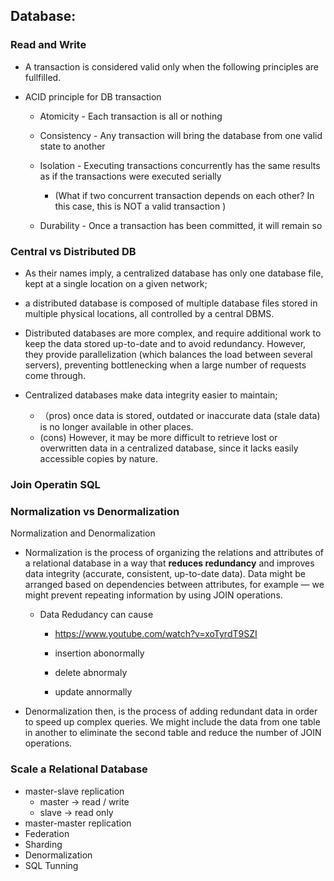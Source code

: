 ## Database:

### Read and Write 
-  A transaction is considered valid only when the following principles are fullfilled. 

-  ACID principle for DB transaction 
    - Atomicity - Each transaction is all or nothing
    - Consistency - Any transaction will bring the database from one valid state to another
    - Isolation - Executing transactions concurrently has the same results as if the transactions were executed serially

        - (What if two concurrent transaction depends on each other? In this case, this is NOT a  valid transaction
    )
    - Durability - Once a transaction has been committed, it will remain so

### Central vs Distributed DB
- As their names imply, a centralized database has only one database file, kept at a single location on a given network; 

- a distributed database is composed of multiple database files stored in multiple physical locations, all controlled by a central DBMS.

- Distributed databases are more complex, and require additional work to keep the data stored up-to-date and to avoid redundancy. However, they provide parallelization (which balances the load between several servers), preventing bottlenecking when a large number of requests come through.

- Centralized databases make data integrity easier to maintain; 
    - （pros) once data is stored, outdated or inaccurate data (stale data) is no longer available in other places. 
    -  (cons) However, it may be more difficult to retrieve lost or overwritten data in a centralized database, since it lacks easily accessible copies by nature.
### Join Operatin SQL

### Normalization vs Denormalization 
Normalization and Denormalization

- Normalization is the process of organizing the relations and attributes of a relational database in a way that **reduces redundancy** and improves data integrity (accurate, consistent, up-to-date data). Data might be arranged based on dependencies between attributes, for example — we might prevent repeating information by using JOIN operations.

    - Data Redudancy can cause 
        - https://www.youtube.com/watch?v=xoTyrdT9SZI

        - insertion abonormally 
        - delete abnormaly 
        - update annormally 

- Denormalization then, is the process of adding redundant data in order to speed up complex queries. We might include the data from one table in another to eliminate the second table and reduce the number of JOIN operations.


### Scale a Relational Database 
- master-slave replication
    - master -> read / write 
    - slave -> read only
- master-master replication
- Federation 
- Sharding 
- Denormalization 
- SQL Tunning


